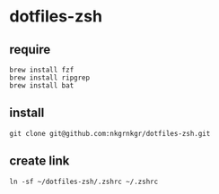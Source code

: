 # dotfiles-zsh

## require

```
brew install fzf
brew install ripgrep
brew install bat
```

## install

`git clone git@github.com:nkgrnkgr/dotfiles-zsh.git`

## create link

`ln -sf ~/dotfiles-zsh/.zshrc ~/.zshrc`
